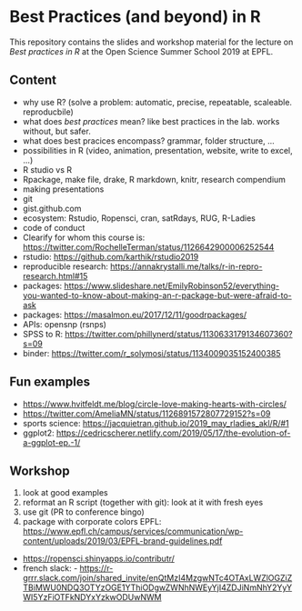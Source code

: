 # Best Practices (and beyond) in R

This repository contains the slides and workshop material for the lecture on _Best practices in R_ at the Open Science Summer School 2019 at EPFL. 

## Content

- why use R? (solve a problem: automatic, precise, repeatable, scaleable. reproducbile)
- what does _best practices_ mean? like best practices in the lab. works without, but safer. 
- what does best pracices encompass? grammar, folder structure, ...
- possibilities in R (video, animation, presentation, website, write to excel, ...)
- R studio vs R
- Rpackage, make file, drake, R markdown, knitr, research compendium
- making presentations
- git
- gist.github.com
- ecosystem: Rstudio, Ropensci, cran, satRdays, RUG, R-Ladies
- code of conduct
- Clearify for whom this course is: https://twitter.com/RochelleTerman/status/1126642900006252544
- rstudio: https://github.com/karthik/rstudio2019
- reproducible research: https://annakrystalli.me/talks/r-in-repro-research.html#15
- packages: https://www.slideshare.net/EmilyRobinson52/everything-you-wanted-to-know-about-making-an-r-package-but-were-afraid-to-ask
- packages: https://masalmon.eu/2017/12/11/goodrpackages/
- APIs: opensnp (rsnps)
- SPSS to R: https://twitter.com/phillynerd/status/1130633179134607360?s=09
- binder: https://twitter.com/r_solymosi/status/1134009035152400385

## Fun examples
- https://www.hvitfeldt.me/blog/circle-love-making-hearts-with-circles/
- https://twitter.com/AmeliaMN/status/1126891572807729152?s=09
- sports science: https://jacquietran.github.io/2019_may_rladies_akl/R/#1
- ggplot2: https://cedricscherer.netlify.com/2019/05/17/the-evolution-of-a-ggplot-ep.-1/

## Workshop

1. look at good examples
1. reformat an R script (together with git): look at it with fresh eyes
1. use git (PR to conference bingo)
1. package with corporate colors EPFL: https://www.epfl.ch/campus/services/communication/wp-content/uploads/2019/03/EPFL-brand-guidelines.pdf

- https://ropensci.shinyapps.io/contributr/
- french slack: - https://r-grrr.slack.com/join/shared_invite/enQtMzI4MzgwNTc4OTAxLWZlOGZiZTBiMWU0NDQ3OTYzOGE1YThiODgwZWNhNWEyYjI4ZDJiNmNhY2YyYWI5YzFiOTFkNDYxYzkwODUwNWM
